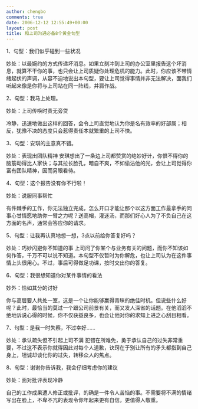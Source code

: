 ```yaml
---
author: chengbo
comments: true
date: 2006-12-12 12:55:49+00:00
layout: post
title: 和上司沟通必备8个黄金句型
---
```


1、句型：我们似乎碰到一些状况

妙处：以最婉约的方式传递坏消息。如果立刻冲到上司的办公室里报告这个坏消息，就算不干你的事，也只会让上司质疑你处理危机的能力。此时，你应该不带情绪起伏的声调，从容不迫地说出本句型，要让上司觉得事情并非无法解决，面我们听起来像是你将与上司站在同一阵线，并肩作战。

2、句型：我马上处理。

妙处：上司传唤时责无旁贷

冷静，迅速地做出这样的回答，会令上司直觉地认为你是名有效率的好部属；相反，犹豫不决的态度只会惹得责任本就繁重的上司不快。

3、句型：安琪的主意真不错。

妙处：表现出团队精神 安琪想出了一条边上司都赞赏的绝妙好计，你恨不得你的脑筋动得比人家快；与其拉长脸孔，暗自不爽，不如偷沾他的光，会让上司觉得你富有团队精神，因而另眼看待。

4、句型：这个报告没有你不行啦！

妙处：说服同事帮忙

有件棘手的工作，你无法独立完成，怎么开口才能让那个以这方面工作最拿手的同事心甘情愿地助你一臂之力呢？送高帽，灌迷汤，而那们好心人为了不负自己在这方面的名声，通常会答应你的请求。

5、句型：让我再认真地想一想，3点以前给你答复好吗？

妙处：巧妙闪避你不知道的事 上司问了你某个与业务有关的问题，而你不知该如何作答，千万不可以说不知道。本句型不仅暂时为你解危，也让上司认为在这件事情上头很用心。不过，事后可得做足功课，按时交出你的答复。

6、句型：我很想知道你对某件事情的看法

妙外：恰如其分的讨好

你与高层要人共处一室，这是一个让你能够赢得青睐的绝佳时机。但说些什么好呢？此时，最恰当的莫过一个跟公司前景有关，而又发人深省的话题。在他滔滔不绝地诉说心得的时候，你不仅获益良多，也会让他对你的求知上进之心刮目相看。

7、句型：是我一时失察，不过幸好……

妙处：承认疏失但不引起上司不满 犯错在所难免，勇于承认自己的过失非常重要，不过这不表示你就得因此对每个人道歉，诀窍在于别让所有的矛头都指到自己身上，坦诚却谈化你的过失，转移众人的焦点。

8、句型：谢谢你告诉我，我会仔细考虑你的建议

妙处：面对批评表现冷静

自己的工作成果遭人修正或批评，的确是一件令人苦恼的事。不需要将不满的情绪写出在脸上，不卑不亢的表现令你年起来更有自信，更值得人敬重。
